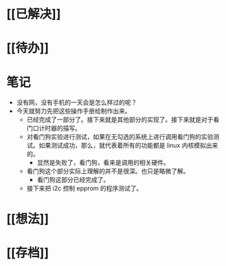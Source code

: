 # [[已解决]]

# [[待办]]

# 笔记
- 没有网，没有手机的一天会是怎么样过的呢？
- 今天就努力先把这些操作手册给制作出来。 
	- 已经完成了一部分了。接下来就是其他部分的实现了。接下来就是对于看门口计时器的描写。
	- 对看门狗实验进行测试，如果在无勾选的系统上进行调用看门狗的实验测试。如果测试成功，那么，就代表着所有的功能都是 linux 内核模拟出来的。
		- 显然是失败了，看门狗，看来是调用的相关硬件。
	- 看门狗这个部分实际上理解的并不是很深。也只是略微了解。
		- 看门狗这部分已经完成了。
	- 接下来把 i2c 控制 epprom 的程序测试了。

# [[想法]]

# [[存档]]